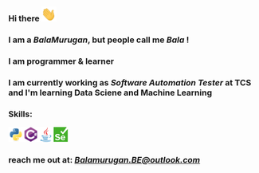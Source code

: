 ### Hi there <img src="https://github.com/Bala-Murugan473/Bala-Murugan473/blob/main/wave.gif" width ="30px">

### I am a <i>BalaMurugan</i>, but people call me <i>Bala</i> !

### I am programmer & learner

### I am currently working as <i> Software Automation Tester</i> at TCS and I'm learning Data Sciene and Machine Learning

### Skills: 
<img src="https://github.com/Bala-Murugan473/Bala-Murugan473/blob/main/python.svg" width ="30px" height="30px"><img src="https://github.com/Bala-Murugan473/Bala-Murugan473/blob/main/csharp.svg" width ="30px" height="30px"><img src="https://github.com/Bala-Murugan473/Bala-Murugan473/blob/main/java.svg" width ="30px" height="30px"><img src="https://github.com/Bala-Murugan473/Bala-Murugan473/blob/main/Seleium.jpg" width ="30px" height="30px">

### reach me out at: <i>Balamurugan.BE@outlook.com</i>
